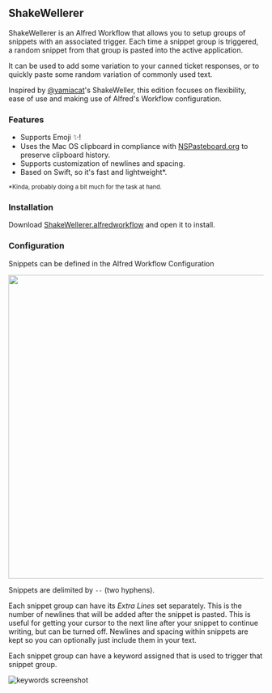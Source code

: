 ## ShakeWellerer

ShakeWellerer is an Alfred Workflow that allows you to setup groups of snippets with an associated trigger. Each time a snippet group is triggered, a random snippet from that group is pasted into the active application.

It can be used to add some variation to your canned ticket responses, or to quickly paste some random variation of commonly used text.

Inspired by [@yamiacat](https://github.com/yamiacat)'s ShakeWeller, this edition focuses on flexibility, ease of use and making use of Alfred's Workflow configuration.

### Features
- Supports Emoji ✨!
- Uses the Mac OS clipboard in compliance with [NSPasteboard.org](http://nspasteboard.org/) to preserve clipboard history.
- Supports customization of newlines and spacing.
- Based on Swift, so it's fast and lightweight*.

<sub>*Kinda, probably doing a bit much for the task at hand.</sub>

### Installation

Download [ShakeWellerer.alfredworkflow](https://github.com/ausdrew/ShakeWellerer/raw/main/ShakeWellerer.alfredworkflow) and open it to install.

### Configuration
Snippets can be defined in the Alfred Workflow Configuration

<img src="https://drew.onl/images/ShakeWellerer/configuration.png" width="600px" /> 

Snippets are delimited by `--` (two hyphens).

Each snippet group can have its _Extra Lines_ set separately. This is the number of newlines that will be added after the snippet is pasted. This is useful for getting your cursor to the next line after your snippet to continue writing, but can be turned off. Newlines and spacing within snippets are kept so you can optionally just include them in your text.

Each snippet group can have a keyword assigned that is used to trigger that snippet group.

![keywords screenshot](https://drew.onl/images/ShakeWellerer/keywords.gif?)

